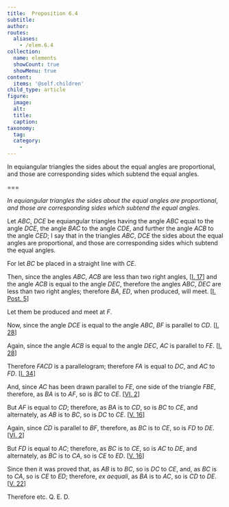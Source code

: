 ```yaml
---
title:  Proposition 6.4
subtitle: 
author:
routes:
  aliases:
    - /elem.6.4
collection:
  name: elements
  showCount: true
  showMenu: true
content:
  items: '@self.children'
child_type: article
figure:
  image:
  alt:
  title:
  caption:
taxonomy:
  tag:
  category:
    - 
---
```


<p><emph>In equiangular triangles the sides about the equal angles are proportional</emph>, <emph>and those are corresponding sides which subtend the equal angles</emph>. <pb n="201"/></p>

===

<p><em>In equiangular triangles the sides about the equal angles are proportional</em>, <em>and those are corresponding sides which subtend the equal angles</em>. <pb n="201"/></p>

<p>Let <em>ABC</em>, <em>DCE</em> be equiangular triangles having the angle <em>ABC</em> equal to the angle <em>DCE</em>, the angle <em>BAC</em> to the angle <em>CDE</em>, and further the angle <em>ACB</em> to the angle <em>CED</em>; I say that in the triangles <em>ABC</em>, <em>DCE</em> the sides about the equal angles are proportional, and those are corresponding sides which subtend the equal angles. 
      </p>

<p>For let <em>BC</em> be placed in a straight line with <em>CE</em>. </p>

<p>Then, since the angles <em>ABC</em>, <em>ACB</em> are less than two right angles, [<a href="/elem.1.17">I. 17</a>] and the angle <em>ACB</em> is equal to the angle <em>DEC</em>, therefore the angles <em>ABC</em>, <em>DEC</em> are less than two right angles; therefore <em>BA</em>, <em>ED</em>, when produced, will meet. [<a href="/elem.1.post.5">I. Post. 5</a>] </p>

<p>Let them be produced and meet at <em>F</em>. </p>

<p>Now, since the angle <em>DCE</em> is equal to the angle <em>ABC</em>, <span class="center"><em>BF</em> is parallel to <em>CD</em>. [<a href="/elem.1.28">I. 28</a>]</span>
      </p>

<p>Again, since the angle <em>ACB</em> is equal to the angle <em>DEC</em>, <span class="center"><em>AC</em> is parallel to <em>FE</em>. [<a href="/elem.1.28">I. 28</a>]</span>
      </p>

<p>Therefore <em>FACD</em> is a parallelogram; therefore <em>FA</em> is equal to <em>DC</em>, and <em>AC</em> to <em>FD</em>. [<a href="/elem.1.34">I. 34</a>] </p>

<p>And, since <em>AC</em> has been drawn parallel to <em>FE</em>, one side of the triangle <em>FBE</em>, therefore, as <em>BA</em> is to <em>AF</em>, so is <em>BC</em> to <em>CE</em>. [<a href="/elem.6.2">VI. 2</a>] </p>

<p>But <em>AF</em> is equal to <em>CD</em>; <span class="center">therefore, as <em>BA</em> is to <em>CD</em>, so is <em>BC</em> to <em>CE</em>,</span> and alternately, as <em>AB</em> is to <em>BC</em>, so is <em>DC</em> to <em>CE</em>. [<a href="/elem.5.16">V. 16</a>] </p>

<p>Again, since <em>CD</em> is parallel to <em>BF</em>, therefore, as <em>BC</em> is to <em>CE</em>, so is <em>FD</em> to <em>DE</em>. [<a href="/elem.6.2">VI. 2</a>] </p>

<p>But <em>FD</em> is equal to <em>AC</em>; <span class="center">therefore, as <em>BC</em> is to <em>CE</em>, so is <em>AC</em> to <em>DE</em>,</span> and alternately, as <em>BC</em> is to <em>CA</em>, so is <em>CE</em> to <em>ED</em>. [<a href="/elem.5.16">V. 16</a>] <pb n="202"/></p>

<p>Since then it was proved that, <span class="center">as <em>AB</em> is to <em>BC</em>, so is <em>DC</em> to <em>CE</em>,</span> and, as <em>BC</em> is to <em>CA</em>, so is <em>CE</em> to <em>ED</em>; therefore, <em>ex aequali</em>, as <em>BA</em> is to <em>AC</em>, so is <em>CD</em> to <em>DE</em>. [<a href="/elem.5.22">V. 22</a>] </p>

<p>Therefore etc. Q. E. D.</p>
